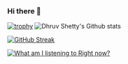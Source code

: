 ### Hi there 👋

[![trophy](https://github-profile-trophy.vercel.app/?username=Some1Somewhere&column=3&margin-w=15&margin-h=15&rank=SSS,SS,S,AAA,AA,A)](https://github.com/ryo-ma/github-profile-trophy)
![Dhruv Shetty's Github stats](https://github-readme-stats.vercel.app/api?username=Some1Somewhere&count_private=true&theme=tokyonight)

[![GitHub Streak](https://github-readme-streak-stats.herokuapp.com/?user=Some1Somewhere&theme=tokyonight)](https://github.com/DenverCoder1/github-readme-streak-stats)

[![What am I listening to Right now?](https://spotify-github-profile.vercel.app/api/view?uid=21xln4kwhs65g7kpb7r6hrici&cover_image=true&theme=default)](https://spotify-github-profile.vercel.app/api/view?uid=21xln4kwhs65g7kpb7r6hrici&redirect=true)

<!--
**Some1Somewhere/Some1Somewhere** is a ✨ _special_ ✨ repository because its `README.md` (this file) appears on your GitHub profile.

Here are some ideas to get you started:

- 🔭 I’m currently working on ...
- 🌱 I’m currently learning ...
- 👯 I’m looking to collaborate on ...
- 🤔 I’m looking for help with ...
- 💬 Ask me about ...
- 📫 How to reach me: ...
- 😄 Pronouns: ...
- ⚡ Fun fact: ...
-->
